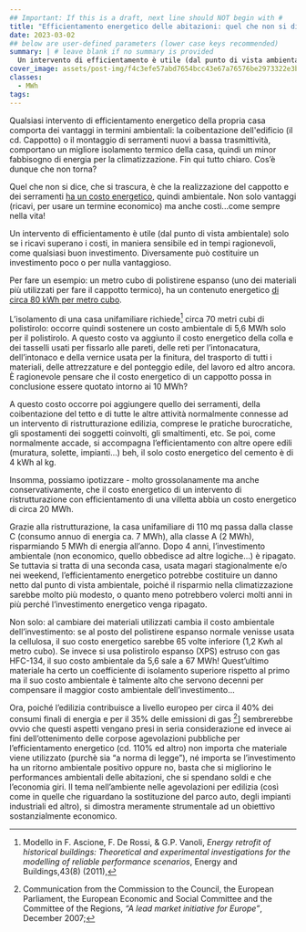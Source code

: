 ```yaml
---
## Important: If this is a draft, next line should NOT begin with #
title: "Efficientamento energetico delle abitazioni: quel che non si dice"
date: 2023-03-02
## below are user-defined parameters (lower case keys recommended)
summary: | # leave blank if no summary is provided
  Un intervento di efficientamento è utile (dal punto di vista ambientale) solo se i ricavi superano i costi, in maniera sensibile ed in tempi ragionevoli, come qualsiasi buon investimento. Diversamente può costituire un investimento poco o per nulla vantaggioso.
cover_image: assets/post-img/f4c3efe57abd7654bcc43e67a76576be2973322e3b52e09c551b2c547770_csj6ri # optional
classes:
  - MWh
tags:
---
```


Qualsiasi intervento di efficientamento energetico della propria casa comporta dei vantaggi in termini ambientali: la coibentazione dell'edificio (il cd. Cappotto) o il montaggio di serramenti nuovi a bassa trasmittività, comportano un migliore isolamento termico della casa, quindi un minor fabbisogno di energia per la climatizzazione. Fin qui tutto chiaro. Cos’è dunque che non torna? 

Quel che non si dice, che si trascura, è che la realizzazione del cappotto e dei serramenti [ha un costo energetico](https://www.sciencedirect.com/science/article/pii/S2666789421000246), quindi ambientale. Non solo vantaggi (ricavi, per usare un termine economico) ma anche costi...come sempre nella vita! 

Un intervento di efficientamento è utile (dal punto di vista ambientale) solo se i ricavi superano i costi, in maniera sensibile ed in tempi ragionevoli, come qualsiasi buon investimento. Diversamente può costituire un investimento poco o per nulla vantaggioso. 

Per fare un esempio: un metro cubo di polistirene espanso (uno dei materiali più utilizzati per fare il cappotto termico), ha un contenuto energetico [di circa 80 kWh per metro cubo](https://www.buildinggreen.com/feature/avoiding-global-warming-impact-insulation). 

L’isolamento di una casa unifamiliare richiede[^1] circa 70 metri cubi di polistirolo: occorre quindi sostenere un costo ambientale di 5,6 MWh solo per il polistirolo. A questo costo va aggiunto il costo energetico della colla e dei tasselli usati per fissarlo alle pareti, delle reti per l’intonacatura, dell’intonaco e della vernice usata per la finitura, del trasporto di tutti i materiali, delle attrezzature e del ponteggio edile, del lavoro ed altro ancora. È ragionevole pensare che il costo energetico di un cappotto possa in conclusione essere quotato intorno ai 10 MWh? 

A questo costo occorre poi aggiungere quello dei serramenti, della coibentazione del tetto e di tutte le altre attività normalmente connesse ad un intervento di ristrutturazione edilizia, comprese le pratiche burocratiche, gli spostamenti dei soggetti coinvolti, gli smaltimenti, etc. Se poi, come normalmente accade, si accompagna l’efficientamento con altre opere edili (muratura, solette, impianti…) beh, il solo costo energetico del cemento è di 4 kWh al kg. 

Insomma, possiamo ipotizzare - molto grossolanamente ma anche conservativamente, che il costo energetico di un intervento di ristrutturazione con efficientamento di una villetta abbia un costo energetico di circa 20 MWh.

Grazie alla ristrutturazione, la casa unifamiliare di 110 mq passa dalla classe C (consumo annuo di energia ca. 7 MWh), alla classe A (2 MWh), risparmiando 5 MWh di energia all’anno. Dopo 4 anni, l’investimento ambientale (non economico, quello obbedisce ad altre logiche…) è ripagato. Se tuttavia si tratta di una seconda casa, usata magari stagionalmente e/o nei weekend, l’efficientamento energetico potrebbe costituire un danno netto dal punto di vista ambientale, poiché il risparmio nella climatizzazione sarebbe molto più modesto, o quanto meno potrebbero volerci molti anni in più perché l’investimento energetico venga ripagato.

Non solo: al cambiare dei materiali utilizzati cambia il costo ambientale dell’investimento: se al posto del polistirene espanso normale venisse usata la cellulosa, il suo costo energetico sarebbe 65 volte inferiore (1,2 Kwh al metro cubo). Se invece si usa polistirolo espanso (XPS) estruso con gas HFC-134, il suo costo ambientale da 5,6 sale a 67 MWh! Quest’ultimo materiale ha certo un coefficiente di isolamento superiore rispetto al primo ma il suo costo ambientale è talmente alto che servono decenni per compensare il maggior costo ambientale dell’investimento...

Ora, poiché l’edilizia contribuisce a livello europeo per circa il 40% dei consumi finali di energia e per il 35% delle emissioni di gas [^2]] sembrerebbe ovvio che questi aspetti vengano presi in seria considerazione ed invece ai fini dell’ottenimento delle corpose agevolazioni pubbliche per l’efficientamento energetico (cd. 110% ed altro) non importa che materiale viene utilizzato (purchè sia “a norma di legge”), né importa se l’investimento ha un ritorno ambientale positivo oppure no, basta che si migliorino le performances ambientali delle abitazioni, che si spendano soldi e che l’economia giri. Il tema nell’ambiente nelle agevolazioni per edilizia (così come in quelle che riguardano la sostituzione del parco auto, degli impianti industriali ed altro), si dimostra meramente strumentale ad un obiettivo sostanzialmente economico.

[^1]: Modello in F. Ascione, F. De Rossi, & G.P. Vanoli, *Energy retrofit of historical buildings: Theoretical and experimental investigations for the modelling of reliable performance scenarios*, Energy and Buildings,43(8) (2011),
[^2]: Communication from the Commission to the Council, the European Parliament, the European Economic and Social Committee and the Committee of the Regions, *“A lead market initiative for Europe”*, December 2007;

<!--
  created 2023-03-02 12:03:11.579659 +0100 CET m=+0.123555293
-->